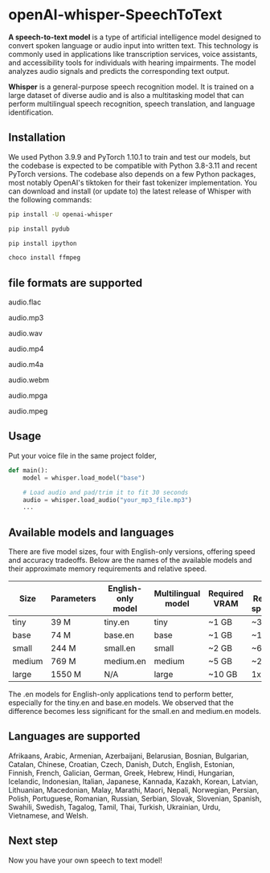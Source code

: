 # openAI-whisper-SpeechToText
**A speech-to-text model** is a type of artificial intelligence model designed to convert spoken language or audio input into written text. This technology is commonly used in applications like transcription services, voice assistants, and accessibility tools for individuals with hearing impairments. The model analyzes audio signals and predicts the corresponding text output.

**Whisper** is a general-purpose speech recognition model. It is trained on a large dataset of diverse audio and is also a multitasking model that can perform multilingual speech recognition, speech translation, and language identification.
## Installation

We used Python 3.9.9 and PyTorch 1.10.1 to train and test our models, but the codebase is expected to be compatible with Python 3.8-3.11 and recent PyTorch versions. The codebase also depends on a few Python packages, most notably OpenAI's tiktoken for their fast tokenizer implementation. You can download and install (or update to) the latest release of Whisper with the following commands:

```bash
pip install -U openai-whisper
```
```bash
pip install pydub
```
```bash
pip install ipython
```
```bash
choco install ffmpeg
```

## file formats are supported

audio.flac 

audio.mp3 

audio.wav 

audio.mp4

audio.m4a

audio.webm

audio.mpga

audio.mpeg

## Usage

Put your voice file in the same project folder,

```python
def main():
    model = whisper.load_model("base")

    # Load audio and pad/trim it to fit 30 seconds
    audio = whisper.load_audio("your_mp3_file.mp3")
    ...
```

## Available models and languages

There are five model sizes, four with English-only versions, offering speed and accuracy tradeoffs. Below are the names of the available models and their approximate memory requirements and relative speed.

| **Size** | **Parameters**| **English-only model**|**Multilingual model**|**Required VRAM**|**	Relative speed**|
| -------- | --------------|-----------------------|----------------------|-----------------|-------------------|
| tiny     |      39 M     |        tiny.en        |         tiny         |     ~1 GB       |      ~32x         |
| base     |      74 M     |        base.en        |         base         |     ~1 GB       |      ~16x         |
| small    |     244 M     |        small.en       |         small        |     ~2 GB       |      ~6x          |
| medium   |     769 M     |        medium.en      |         medium       |     ~5 GB       |      ~2x          |
| large    |    1550 M     |          N/A          |         large        |     ~10 GB      |       1x          |

The .en models for English-only applications tend to perform better, especially for the tiny.en and base.en models. We observed that the difference becomes less significant for the small.en and medium.en models.

## Languages are supported 

Afrikaans, Arabic, Armenian, Azerbaijani, Belarusian, Bosnian, Bulgarian, Catalan, Chinese, Croatian, Czech, Danish, Dutch, English, Estonian, Finnish, French, Galician, German, Greek, Hebrew, Hindi, Hungarian, Icelandic, Indonesian, Italian, Japanese, Kannada, Kazakh, Korean, Latvian, Lithuanian, Macedonian, Malay, Marathi, Maori, Nepali, Norwegian, Persian, Polish, Portuguese, Romanian, Russian, Serbian, Slovak, Slovenian, Spanish, Swahili, Swedish, Tagalog, Tamil, Thai, Turkish, Ukrainian, Urdu, Vietnamese, and Welsh.

## Next step

Now you have your own speech to text model! 

